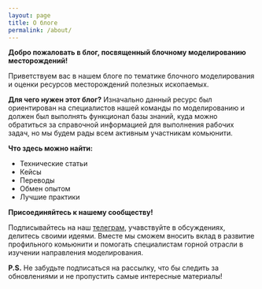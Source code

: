 ```yaml
---
layout: page
title: О блоге
permalink: /about/
---
```


**Добро пожаловать в блог, посвященный блочному моделированию месторождений!**

Приветствуем вас в нашем блоге по тематике блочного моделирования и оценки ресурсов месторождений полезных ископаемых. 

**Для чего нужен этот блог?** Изначально данный ресурс был ориентирован на специалистов нашей команды по моделированию и должен был выполнять функционал базы знаний, куда можно обратиться за справочной информацией для выполнения рабочих задач, но мы будем рады всем активным участникам комьюнити.

**Что здесь можно найти:**
* Технические статьи
* Кейсы
* Переводы
* Обмен опытом
* Лучшие практики

**Присоединяйтесь к нашему сообществу!**

Подписывайтесь на наш [телеграм](https://t.me/mm_public_group "Перейти на канал"), учавствуйте в обсуждениях, делитесь своими идеями. Вместе мы сможем вносить вклад в развитие профильного комьюнити и помогать специалистам горной отрасли в изучении направления моделирования.

**P.S.** Не забудьте подписаться на рассылку, что бы следить за обновлениями и не пропустить самые интересные материалы!
